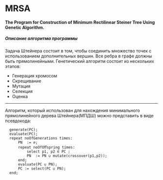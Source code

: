 # MRSA

#### The Program for Construction of Minimum Rectilinear Steiner Tree Using Genetic Algorithm.

##### Описание алгоритма программы
Задача Штейнера состоит в том, чтобы соединить множество точек с использованием дополнительных вершин.
Все ребра в графе должны быть прямолинейными. 
Генетический алгоритм состоит из нескольких этапов:
- Генерация хромосом
- Скрещивание
- Мутация
- Селекция
- Оценка
___

Алгоритм, который использован для нахождения минимального прямолинейного дерева Штейнера(МПДШ) можно представить в виде псевдокода:
  
  ```  
    generate(PC);
    evaluate(PC);
    repeat noOfGenerations times:
        PN  := ∅;
        repeat noOfOﬀspring times:
            select p1, p2 ∈ PC ;
            PN  := PN ∪ mutate(crossover(p1,p2)); 
        end;
        evaluate(PC ∪ PN);
        PC := select(PC ∪ PN); 
    end;
  ```
